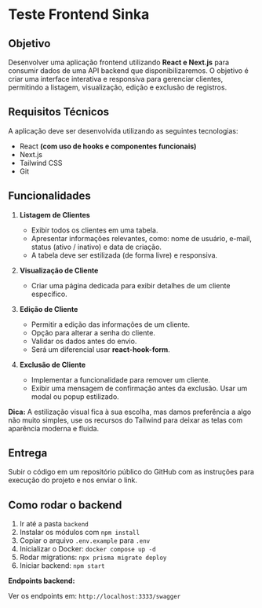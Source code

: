 # Teste Frontend Sinka

## Objetivo

Desenvolver uma aplicação frontend utilizando **React e Next.js** para consumir dados de uma API backend que disponibilizaremos. O objetivo é criar uma interface interativa e responsiva para gerenciar clientes, permitindo a listagem, visualização, edição e exclusão de registros.

## Requisitos Técnicos

A aplicação deve ser desenvolvida utilizando as seguintes tecnologias:

- React **(com uso de hooks e componentes funcionais)**
- Next.js
- Tailwind CSS
- Git

## Funcionalidades

1. **Listagem de Clientes**

   - Exibir todos os clientes em uma tabela.
   - Apresentar informações relevantes, como: nome de usuário, e-mail, status (ativo / inativo) e data de criação.
   - A tabela deve ser estilizada (de forma livre) e responsiva.

2. **Visualização de Cliente**

   - Criar uma página dedicada para exibir detalhes de um cliente específico.

3. **Edição de Cliente**

   - Permitir a edição das informações de um cliente.
   - Opção para alterar a senha do cliente.
   - Validar os dados antes do envio.
   - Será um diferencial usar **react-hook-form**.

4. **Exclusão de Cliente**

   - Implementar a funcionalidade para remover um cliente.
   - Exibir uma mensagem de confirmação antes da exclusão. Usar um modal ou popup estilizado.

**Dica:**
A estilização visual fica à sua escolha, mas damos preferência a algo não muito simples, use os recursos do Tailwind para deixar as telas com aparência moderna e fluida.

## Entrega

Subir o código em um repositório público do GitHub com as instruções para execução do projeto e nos enviar o link.

## Como rodar o backend

1. Ir até a pasta `backend`
2. Instalar os módulos com `npm install`
3. Copiar o arquivo `.env.example` para `.env`
4. Inicializar o Docker: `docker compose up -d`
5. Rodar migrations: `npx prisma migrate deploy`
6. Iniciar backend: `npm start`

**Endpoints backend:**

Ver os endpoints em: `http://localhost:3333/swagger`
